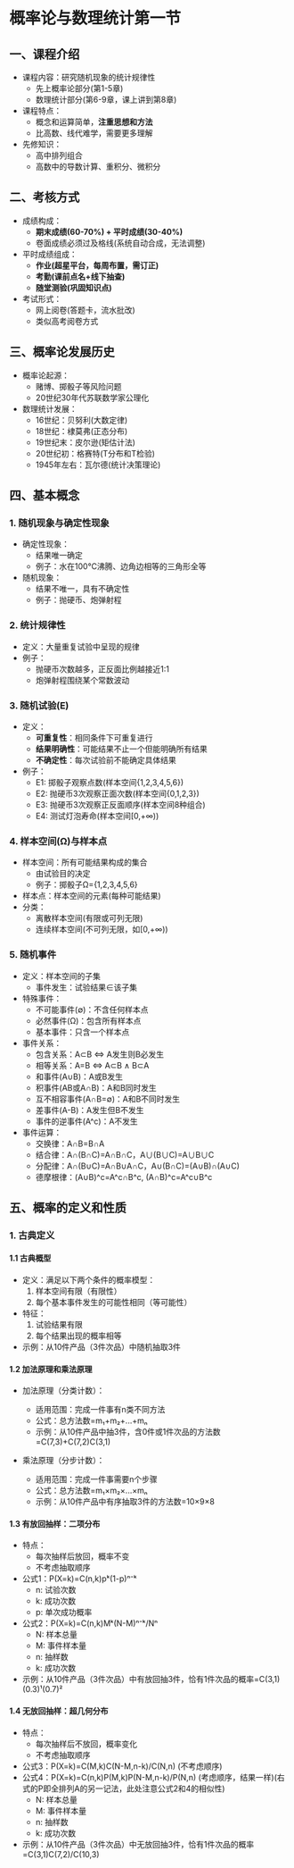 # 概率论与数理统计第一节

## 一、课程介绍

- 课程内容：研究随机现象的统计规律性
    - 先上概率论部分(第1-5章)
    - 数理统计部分(第6-9章，课上讲到第8章)
- 课程特点：
    - 概念和运算简单，**注重思想和方法**
    - 比高数、线代难学，需要更多理解
- 先修知识：
    - 高中排列组合
    - 高数中的导数计算、重积分、微积分

## 二、考核方式
<!--KEYPOINT: 课程考核与要求 -->
- 成绩构成：
    - **期末成绩(60-70%) + 平时成绩(30-40%)**
    - 卷面成绩必须过及格线(系统自动合成，无法调整)
- 平时成绩组成：
    - **作业(超星平台，每周布置，需订正)**
    - **考勤(课前点名+线下抽查)**
    - **随堂测验(巩固知识点)**
- 考试形式：
    - 网上阅卷(答题卡，流水批改)
    - 类似高考阅卷方式

## 三、概率论发展历史

- 概率论起源：
    - 赌博、掷骰子等风险问题
    - 20世纪30年代苏联数学家公理化
- 数理统计发展：
    - 16世纪：贝努利(大数定律)
    - 18世纪：棣莫弗(正态分布)
    - 19世纪末：皮尔逊(矩估计法)
    - 20世纪初：格赛特(T分布和T检验)
    - 1945年左右：瓦尔德(统计决策理论)

## 四、基本概念

### 1. 随机现象与确定性现象

- 确定性现象：
    - 结果唯一确定
    - 例子：水在100°C沸腾、边角边相等的三角形全等
- 随机现象：
    - 结果不唯一，具有不确定性
    - 例子：抛硬币、炮弹射程

### 2. 统计规律性

- 定义：大量重复试验中呈现的规律
- 例子：
    - 抛硬币次数越多，正反面比例越接近1:1
    - 炮弹射程围绕某个常数波动

### 3. 随机试验(E)

- 定义：
    - **可重复性**：相同条件下可重复进行
    - **结果明确性**：可能结果不止一个但能明确所有结果
    - **不确定性**：每次试验前不能确定具体结果
- 例子：
    - E1: 掷骰子观察点数(样本空间{1,2,3,4,5,6})
    - E2: 抛硬币3次观察正面次数(样本空间{0,1,2,3})
    - E3: 抛硬币3次观察正反面顺序(样本空间8种组合)
    - E4: 测试灯泡寿命(样本空间[0,+∞))

### 4. 样本空间(Ω)与样本点
<!--2ndKEYPOINT: 样本空间 -->
- 样本空间：所有可能结果构成的集合
    - 由试验目的决定
    - 例子：掷骰子Ω={1,2,3,4,5,6}
- 样本点：样本空间的元素(每种可能结果)
- 分类：
    - 离散样本空间(有限或可列无限)
    - 连续样本空间(不可列无限，如[0,+∞))

### 5. 随机事件

- 定义：样本空间的子集
    - 事件发生：试验结果∈该子集
- 特殊事件：
    - 不可能事件(∅)：不含任何样本点
    - 必然事件(Ω)：包含所有样本点
    - 基本事件：只含一个样本点
- 事件关系：
    - 包含关系：A⊂B ⇔ A发生则B必发生
    - 相等关系：A=B ⇔ A⊂B ∧ B⊂A
    - 和事件(A∪B)：A或B发生
    - 积事件(AB或A∩B)：A和B同时发生
    - 互不相容事件(A∩B=∅)：A和B不同时发生
    - 差事件(A-B)：A发生但B不发生
    - 事件的逆事件(A^c)：A不发生
- 事件运算：
    - 交换律：A∩B=B∩A
    - 结合律：A∩(B∩C)=A∩B∩C，A∪(B∪C)=A∪B∪C
    - 分配律：A∩(B∪C)=A∩B∪A∩C，A∪(B∩C)=(A∪B)∩(A∪C)
    - 德摩根律：(A∪B)^c=A^c∩B^c, (A∩B)^c=A^c∪B^c

## 五、概率的定义和性质

### 1. 古典定义

#### 1.1 古典概型
<!--KEYPOINT: 古典概型 -->
- 定义：满足以下两个条件的概率模型：
  1. 样本空间有限（有限性）
  2. 每个基本事件发生的可能性相同（等可能性）
- 特征：
  1. 试验结果有限
  2. 每个结果出现的概率相等
- 示例：从10件产品（3件次品）中随机抽取3件

#### 1.2 加法原理和乘法原理
<!--2ndKEYPOINT: 加法原理和乘法原理 -->
- 加法原理（分类计数）：
    - 适用范围：完成一件事有n类不同方法
    - 公式：总方法数=m₁+m₂+...+mₙ
    - 示例：从10件产品中抽3件，含0件或1件次品的方法数=C(7,3)+C(7,2)C(3,1)

- 乘法原理（分步计数）：
    - 适用范围：完成一件事需要n个步骤
    - 公式：总方法数=m₁×m₂×...×mₙ
    - 示例：从10件产品中有序抽取3件的方法数=10×9×8

#### 1.3 有放回抽样：二项分布
<!--KEYPOINT: 二项分布 -->
- 特点：
    - 每次抽样后放回，概率不变
    - 不考虑抽取顺序
- 公式1：P(X=k)=C(n,k)pᵏ(1-p)ⁿ⁻ᵏ
    - n: 试验次数
    - k: 成功次数
    - p: 单次成功概率
- 公式2：P(X=k)=C(n,k)Mᵏ(N-M)ⁿ⁻ᵏ/Nⁿ
    - N: 样本总量
    - M: 事件样本量
    - n: 抽样数
    - k: 成功次数
- 示例：从10件产品（3件次品）中有放回抽3件，恰有1件次品的概率=C(3,1)(0.3)¹(0.7)²

#### 1.4 无放回抽样：超几何分布
<!--KEYPOINT: 超几何分布 -->
- 特点：
    - 每次抽样后不放回，概率变化
    - 不考虑抽取顺序
- 公式3：P(X=k)=C(M,k)C(N-M,n-k)/C(N,n) (不考虑顺序)
- 公式4：P(X=k)=C(n,k)P(M,k)P(N-M,n-k)/P(N,n) (考虑顺序，结果一样)(右式的P即全排列A的另一记法，此处注意公式2和4的相似性)
    - N: 样本总量
    - M: 事件样本量
    - n: 抽样数
    - k: 成功次数
- 示例：从10件产品（3件次品）中无放回抽3件，恰有1件次品的概率=C(3,1)C(7,2)/C(10,3)
